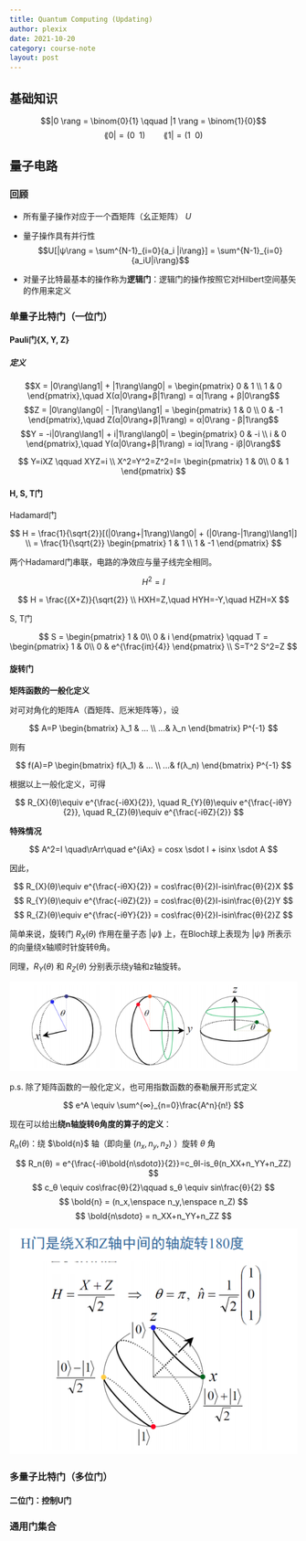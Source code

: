 ```yaml
---
title: Quantum Computing (Updating)
author: plexix
date: 2021-10-20
category: course-note
layout: post
---
```


<head>
    <script src="https://cdn.mathjax.org/mathjax/latest/MathJax.js?config=TeX-AMS-MML_HTMLorMML" type="text/javascript"></script>
    <script type="text/x-mathjax-config">
        MathJax.Hub.Config({
            tex2jax: {
            skipTags: ['script', 'noscript', 'style', 'textarea', 'pre'],
            inlineMath: [['$','$']]
            }
        });
    </script>
</head>

## 基础知识

$$|0 \rang = \binom{0}{1} \qquad |1 \rang = \binom{1}{0}$$
$$\lang 0| = (0 \enspace 1) \qquad \lang 1| = (1 \enspace 0)$$

## 量子电路

### 回顾

+ 所有量子操作对应于一个酉矩阵（幺正矩阵） *U*

+ 量子操作具有并行性
$$U[|ψ\rang = \sum^{N-1}_{i=0}{a_i |i\rang}] = \sum^{N-1}_{i=0}{a_iU|i\rang}$$

+ 对量子比特最基本的操作称为**逻辑门**：逻辑门的操作按照它对Hilbert空间基矢的作用来定义


### 单量子比特门（一位门）

#### Pauli门{X, Y, Z}

##### 定义

$$X = |0\rang\lang1| + |1\rang\lang0| = 
\begin{pmatrix}
0 & 1 \\
1 & 0
\end{pmatrix},\quad X(α|0\rang+β|1\rang) = α|1\rang + β|0\rang$$
$$Z = |0\rang\lang0| - |1\rang\lang1| = 
\begin{pmatrix}
1 & 0 \\
0 & -1
\end{pmatrix},\quad Z(α|0\rang+β|1\rang) = α|0\rang - β|1\rang$$
$$Y = -i|0\rang\lang1| + i|1\rang\lang0| = 
\begin{pmatrix}
0 & -i \\
i & 0
\end{pmatrix},\quad Y(α|0\rang+β|1\rang) = iα|1\rang - iβ|0\rang$$

$$
Y=iXZ \qquad XYZ=i
\\
X^2=Y^2=Z^2=I=
\begin{pmatrix}
1 & 0\\
0 & 1
\end{pmatrix}
$$

#### H, S, T门

Hadamard门

$$
H = \frac{1}{\sqrt{2}}[(|0\rang+|1\rang)\lang0| + (|0\rang-|1\rang)\lang1|]
\\ = \frac{1}{\sqrt{2}}
\begin{pmatrix}
1 & 1 \\
1 & -1
\end{pmatrix}
$$

两个Hadamard门串联，电路的净效应与量子线完全相同。

$$
H^2 = I
$$

$$
H = \frac{(X+Z)}{\sqrt{2}} \\
HXH=Z,\quad HYH=-Y,\quad HZH=X
$$

S, T门

$$
S = 
\begin{pmatrix}
1 & 0\\
0 & i
\end{pmatrix}
\qquad
T = 
\begin{pmatrix}
1 & 0\\
0 & e^{\frac{iπ}{4}}
\end{pmatrix}
\\
S=T^2
S^2=Z
$$

#### 旋转门

**矩阵函数的一般化定义**

对可对角化的矩阵A（酉矩阵、厄米矩阵等），设

$$
A=P
\begin{bmatrix}
λ_1 & ... \\
...& λ_n
\end{bmatrix}
P^{-1}
$$

则有

$$
f(A)=P
\begin{bmatrix}
f(λ_1) & ... \\
...& f(λ_n)
\end{bmatrix}
P^{-1}
$$

根据以上一般化定义，可得

$$
R_{X}(θ)\equiv e^{\frac{-iθX}{2}},
\quad
R_{Y}(θ)\equiv e^{\frac{-iθY}{2}},
\quad
R_{Z}(θ)\equiv e^{\frac{-iθZ}{2}}
$$

**特殊情况**

$$
A^2=I \quad\rArr\quad e^{iAx} = cosx \sdot I + isinx \sdot A
$$

因此，

$$
R_{X}(θ)\equiv e^{\frac{-iθX}{2}} = cos\frac{θ}{2}I-isin\frac{θ}{2}X
$$$$
R_{Y}(θ)\equiv e^{\frac{-iθZ}{2}} = cos\frac{θ}{2}I-isin\frac{θ}{2}Y
$$$$
R_{Z}(θ)\equiv e^{\frac{-iθY}{2}} = cos\frac{θ}{2}I-isin\frac{θ}{2}Z
$$

简单来说，旋转门 $R_X(θ)$ 作用在量子态 $|ψ\rang$ 上，在Bloch球上表现为 $|ψ\rang$ 所表示的向量绕x轴顺时针旋转θ角。

同理，$R_Y(θ)$ 和 $R_Z(θ)$ 分别表示绕y轴和z轴旋转。

![图 1](../images/0a0a6a84369ccc201b9324c4f46a512c2c281569794e3cb9c57b7a7b58858e96.png)


p.s. 除了矩阵函数的一般化定义，也可用指数函数的泰勒展开形式定义

$$
e^A \equiv \sum^{∞}_{n=0}\frac{A^n}{n!}
$$

现在可以给出**绕n轴旋转θ角度的算子的定义**：

$R_n(θ)$：绕 $\bold{n}$ 轴（即向量 $(n_x,n_y,n_z)$ ）旋转 $θ$ 角

$$
R_n(θ) = e^{\frac{-iθ\bold{n\sdotσ}}{2}}=c_θI-is_θ(n_XX+n_YY+n_ZZ)
$$$$
c_θ \equiv cos\frac{θ}{2}\qquad s_θ \equiv sin\frac{θ}{2} $$$$
\bold{n} = (n_x,\enspace n_y,\enspace n_Z) $$$$
\bold{n\sdotσ} = n_XX+n_YY+n_ZZ
$$

![图 2](../images/05aa1b7484238d067c72d9daaa7f19f5aca64474a81caf7feedf919305ac16c6.png)  


### 多量子比特门（多位门）

#### 二位门：控制U门

### 通用门集合

